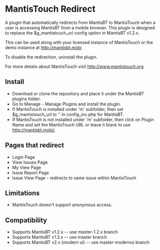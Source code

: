 MantisTouch Redirect
====================

A plugin that automatically redirects from MantisBT to MantisTouch when a user is accessing
MantisBT from a mobile browser.  This plugin is designed to replace the $g_mantistouch_url
config option in MantisBT v1.2.x.

This can be used along with your licensed instance of MantisTouch or the demo instance at
http://mantisbt.mobi

To disable the redirection, uninstall the plugin.

For more details about MantisTouch visit http://www.mantistouch.org

Install
-------
- Download or clone the repository and place it under the MantisBT plugins folder.
- Go to Manage - Manage Plugins and install the plugin.
- If MantisTouch is installed under 'm' subfolder, then set $g_mantistouch_url to '' in config_inc.php for MantisBT.
- If MantisTouch is not installed under 'm' subfolder, then click on Plugin Name and set the MantisTouch URL or leave it blank to use http://mantisbt.mobi/.

Pages that redirect
-------------------
- Login Page
- View Issues Page
- My View Page
- Issue Report Page
- Issue View Page - redirects to same issue within MantisTouch

Limitations
-----------
- MantisTouch doesn't support anonymous access.

Compatibility
-------------
- Supports MantisBT v1.2.x -- use master-1.2.x branch
- Supports MantisBT v1.3.x -- use master branch
- Supports MantisBT v2.x (modern ui) -- use master-modernui branch


